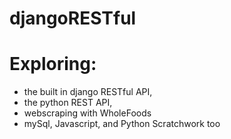 # djangoRESTful

# Exploring:
- the built in django RESTful API, 
- the python REST API, 
- webscraping with WholeFoods
- mySql, Javascript, and Python Scratchwork too
